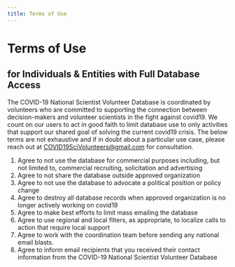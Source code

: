 ```yaml
---
title: Terms of Use
---
```

# Terms of Use

## for Individuals & Entities with Full Database Access

The COVID-19 National Scientist Volunteer Database is coordinated by volunteers who are committed to supporting the connection between decision-makers and volunteer scientists in the fight against covid19. We count on our users to act in good faith to limit database use to only activities that support our shared goal of solving the current covid19 crisis. The below terms are not exhaustive and if in doubt about a particular use case, please reach out at COVID19SciVolunteers@gmail.com for consultation.

1. Agree to not use the database for commercial purposes including, but not limited to, commercial recruiting, solicitation and advertising
2. Agree to not share the database outside approved organization
3. Agree to not use the database to advocate a political position or policy change
4. Agree to destroy all database records when approved organization is no longer actively working on covid19
5. Agree to make best efforts to limit mass emailing the database
6. Agree to use regional and local filters, as appropriate, to localize calls to action that require local support
7. Agree to work with the coordination team before sending any national email blasts.
8. Agree to inform email recipients that you received their contact information from the COVID-19 National Scientist Volunteer Database